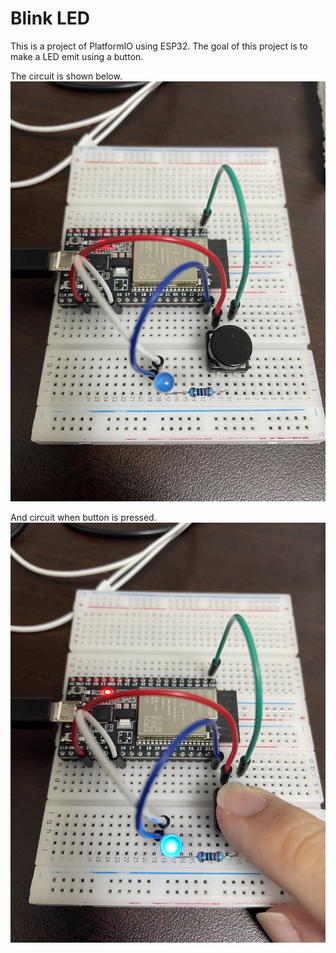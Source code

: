 # Blink LED
This is a project of PlatformIO using ESP32.
The goal of this project is to make a LED emit using a button.

The circuit is shown below.
![circuit](images/circuit.jpg)

And circuit when button is pressed.
![circuit when button is pressed](images/circuit_btn_on.jpg)
